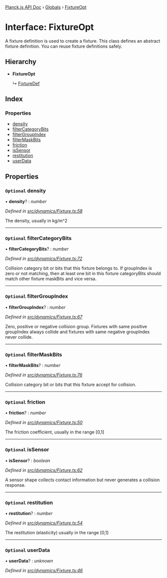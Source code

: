 [Planck.js API Doc](../README.md) › [Globals](../globals.md) › [FixtureOpt](fixtureopt.md)

# Interface: FixtureOpt

A fixture definition is used to create a fixture. This class defines an
abstract fixture definition. You can reuse fixture definitions safely.

## Hierarchy

* **FixtureOpt**

  ↳ [FixtureDef](fixturedef.md)

## Index

### Properties

* [density](fixtureopt.md#optional-density)
* [filterCategoryBits](fixtureopt.md#optional-filtercategorybits)
* [filterGroupIndex](fixtureopt.md#optional-filtergroupindex)
* [filterMaskBits](fixtureopt.md#optional-filtermaskbits)
* [friction](fixtureopt.md#optional-friction)
* [isSensor](fixtureopt.md#optional-issensor)
* [restitution](fixtureopt.md#optional-restitution)
* [userData](fixtureopt.md#optional-userdata)

## Properties

### `Optional` density

• **density**? : *number*

*Defined in [src/dynamics/Fixture.ts:58](https://github.com/shakiba/planck.js/blob/ae24904/src/dynamics/Fixture.ts#L58)*

The density, usually in kg/m^2

___

### `Optional` filterCategoryBits

• **filterCategoryBits**? : *number*

*Defined in [src/dynamics/Fixture.ts:72](https://github.com/shakiba/planck.js/blob/ae24904/src/dynamics/Fixture.ts#L72)*

Collision category bit or bits that this fixture belongs to.
If groupIndex is zero or not matching, then at least one bit in this fixture categoryBits should match other fixture maskBits and vice versa.

___

### `Optional` filterGroupIndex

• **filterGroupIndex**? : *number*

*Defined in [src/dynamics/Fixture.ts:67](https://github.com/shakiba/planck.js/blob/ae24904/src/dynamics/Fixture.ts#L67)*

Zero, positive or negative collision group.
Fixtures with same positive groupIndex always collide and fixtures with same negative groupIndex never collide.

___

### `Optional` filterMaskBits

• **filterMaskBits**? : *number*

*Defined in [src/dynamics/Fixture.ts:76](https://github.com/shakiba/planck.js/blob/ae24904/src/dynamics/Fixture.ts#L76)*

Collision category bit or bits that this fixture accept for collision.

___

### `Optional` friction

• **friction**? : *number*

*Defined in [src/dynamics/Fixture.ts:50](https://github.com/shakiba/planck.js/blob/ae24904/src/dynamics/Fixture.ts#L50)*

The friction coefficient, usually in the range [0,1]

___

### `Optional` isSensor

• **isSensor**? : *boolean*

*Defined in [src/dynamics/Fixture.ts:62](https://github.com/shakiba/planck.js/blob/ae24904/src/dynamics/Fixture.ts#L62)*

A sensor shape collects contact information but never generates a collision response.

___

### `Optional` restitution

• **restitution**? : *number*

*Defined in [src/dynamics/Fixture.ts:54](https://github.com/shakiba/planck.js/blob/ae24904/src/dynamics/Fixture.ts#L54)*

The restitution (elasticity) usually in the range [0,1]

___

### `Optional` userData

• **userData**? : *unknown*

*Defined in [src/dynamics/Fixture.ts:46](https://github.com/shakiba/planck.js/blob/ae24904/src/dynamics/Fixture.ts#L46)*
